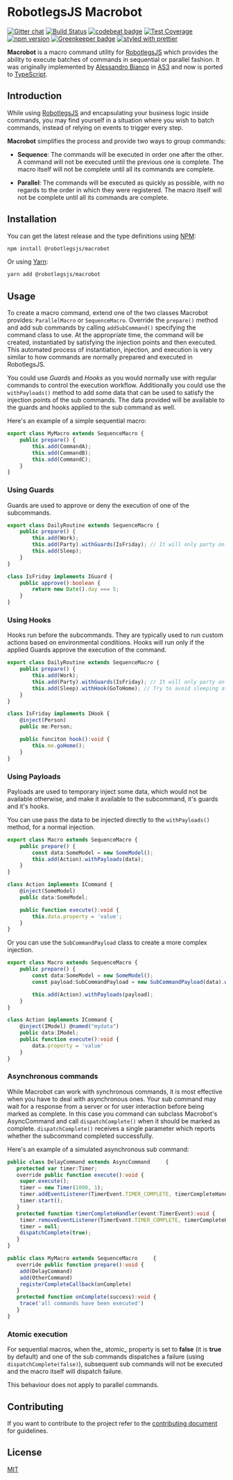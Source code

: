 RobotlegsJS Macrobot
===

[![Gitter chat](https://badges.gitter.im/RobotlegsJS/RobotlegsJS.svg)](https://gitter.im/RobotlegsJS/RobotlegsJS)
[![Build Status](https://travis-ci.org/RobotlegsJS/RobotlegsJS-Macrobot.svg?branch=master)](https://travis-ci.org/RobotlegsJS/RobotlegsJS-Macrobot)
[![codebeat badge](https://codebeat.co/badges/412a0f0c-3e20-40a5-9543-3384e87e2730)](https://codebeat.co/projects/github-com-robotlegsjs-robotlegsjs-macrobot-master)
[![Test Coverage](https://codeclimate.com/github/RobotlegsJS/RobotlegsJS-Macrobot/badges/coverage.svg)](https://codeclimate.com/github/RobotlegsJS/RobotlegsJS-Macrobot/coverage)
[![npm version](https://badge.fury.io/js/%40robotlegsjs%2Fmacrobot.svg)](https://badge.fury.io/js/%40robotlegsjs%2Fmacrobot)
[![Greenkeeper badge](https://badges.greenkeeper.io/RobotlegsJS/RobotlegsJS-Macrobot.svg)](https://greenkeeper.io/)
[![styled with prettier](https://img.shields.io/badge/styled_with-prettier-ff69b4.svg)](https://github.com/prettier/prettier)

**Macrobot** is a macro command utility for [RobotlegsJS](https://github.com/RobotlegsJS/RobotlegsJS) which provides the ability to execute batches of commands in sequential or parallel fashion. It was originally implemented by [Alessandro Bianco](https://github.com/alebianco) in [AS3](https://github.com/alebianco/robotlegs-utilities-macrobot) and now is
ported to [TypeScript](https://www.typescriptlang.org).

Introduction
---

While using [RobotlegsJS](https://github.com/RobotlegsJS/RobotlegsJS) and encapsulating your business logic inside commands, you may find yourself in a situation where you wish to batch commands, instead of relying on events to trigger every step.

**Macrobot** simplifies the process and provide two ways to group commands:

- **Sequence**: The commands will be executed in order one after the other. A command will not be executed until the previous one is complete. The macro itself will not be complete until all its commands are complete.

- **Parallel**: The commands will be executed as quickly as possible, with no regards to the order in which they were registered. The macro itself will not be complete until all its commands are complete.

Installation
---

You can get the latest release and the type definitions using [NPM](https://www.npmjs.com/):

```bash
npm install @robotlegsjs/macrobot
```

Or using [Yarn](https://yarnpkg.com/en/):

```bash
yarn add @robotlegsjs/macrobot
```

Usage
---

To create a macro command, extend one of the two classes Macrobot provides: `ParallelMacro` or `SequenceMacro`.
Override the `prepare()` method and add sub commands by calling `addSubCommand()` specifying the command class to use.
At the appropriate time, the command will be created, instantiated by satisfying the injection points and then executed.
This automated process of instantiation, injection, and execution is very similar to how commands are normally prepared and executed in RobotlegsJS.

You could use _Guards_ and _Hooks_ as you would normally use with regular commands to control the execution workflow.
Additionally you could use the `withPayloads()` method to add some data that can be used to satisfy the injection points of the sub commands. The data provided will be available to the guards and hooks applied to the sub command as well.

Here's an example of a simple sequential macro:

```typescript
export class MyMacro extends SequenceMacro {
	public prepare() {
        this.add(CommandA);
		this.add(CommandB);
		this.add(CommandC);
	}
}
```

### Using Guards

Guards are used to approve or deny the execution of one of the subcommands.

```typescript
export class DailyRoutine extends SequenceMacro {
	public prepare() {
		this.add(Work);
		this.add(Party).withGuards(IsFriday); // It will only party on fridays
		this.add(Sleep);
	}
}

class IsFriday implements IGuard {
	public approve():boolean {
		return new Date().day === 5;
	}
}
```

### Using Hooks

Hooks run before the subcommands. They are typically used to run custom actions based on environmental conditions.
Hooks will run only if the applied Guards approve the execution of the command.

```typescript
export class DailyRoutine extends SequenceMacro {
	public prepare() {
		this.add(Work);
		this.add(Party).withGuards(IsFriday); // It will only party on fridays
		this.add(Sleep).withHook(GoToHome); // Try to avoid sleeping at the office or the pub
	}
}

class IsFriday implements IHook {
    @inject(Person)
    public me:Person;

	public funciton hook():void {
		this.me.goHome();
	}
}
```

### Using Payloads

Payloads are used to temporary inject some data, which would not be available otherwise, and make it available to the subcommand, it's guards and it's hooks.

You can use pass the data to be injected directly to the `withPayloads()` method, for a normal injection.

```typescript
export class Macro extends SequenceMacro {
	public prepare() {
		const data:SomeModel = new SomeModel();
		this.add(Action).withPayloads(data);
	}
}

class Action implements ICommand {
    @inject(SomeModel)
    public data:SomeModel;

	public function execute():void {
		this.data.property = 'value';
	}
}
```

Or you can use the `SubCommandPayload` class to create a more complex injection.

```typescript
export class Macro extends SequenceMacro {
	public prepare() {
		const data:SomeModel = new SomeModel();
		const payload:SubCommandPayload = new SubCommandPayload(data).withName('mydata').ofClass(IModel);

        this.add(Action).withPayloads(payload);
	}
}

class Action implements ICommand {
    @inject(IModel) @named("mydata")
    public data:IModel;
	public function execute():void {
		data.property = 'value'
	}
}
```

### Asynchronous commands

While Macrobot can work with synchronous commands, it is most effective when you have to deal with asynchronous ones.
Your sub command may wait for a response from a server or for user interaction before being marked as complete.
In this case you command can subclass Macrobot's AsyncCommand and call `dispatchComplete()` when it should be marked as complete.
`dispatchComplete()` receives a single parameter which reports whether the subcommand completed successfully.

Here's an example of a simulated asynchronous sub command:

```typescript
public class DelayCommand extends AsyncCommand     {
   protected var timer:Timer;
   override public function execute():void {
   	super.execute();
   	timer = new Timer(1000, 1);
   	timer.addEventListener(TimerEvent.TIMER_COMPLETE, timerCompleteHandler);
   	timer.start();
   }
   protected function timerCompleteHandler(event:TimerEvent):void {
   	timer.removeEventListener(TimerEvent.TIMER_COMPLETE, timerCompleteHandler);
   	timer = null;
   	dispatchComplete(true);
   }
}

public class MyMacro extends SequenceMacro     {
   override public function prepare():void {
   	add(DelayCommand)
   	add(OtherCommand)
   	registerCompleteCallback(onComplete)
   }
   protected function onComplete(success):void {
   	trace('all commands have been executed')
   }
}
```

### Atomic execution

For sequential macros, when the_ atomic_ property is set to **false** (it is **true** by default) and one of the sub commands dispatches a failure (using `dispatchComplete(false)`), subsequent sub commands will not be executed and the macro itself will dispatch failure.

This behaviour does not apply to parallel commands.

Contributing
---

If you want to contribute to the project refer to the [contributing document](CONTRIBUTING.md) for guidelines.

License
---

[MIT](LICENSE)